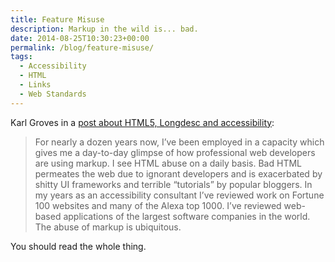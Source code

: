 ```yaml
---
title: Feature Misuse
description: Markup in the wild is... bad.
date: 2014-08-25T10:30:23+00:00
permalink: /blog/feature-misuse/
tags:
  - Accessibility
  - HTML
  - Links
  - Web Standards
---
```


Karl Groves in a [post about HTML5, Longdesc and accessibility](http://www.karlgroves.com/2014/08/24/feature-misuse-feature-uselessness/):

> For nearly a dozen years now, I’ve been employed in a capacity which gives me a day-to-day glimpse of how professional web developers are using markup. I see HTML abuse on a daily basis. Bad HTML permeates the web due to ignorant developers and is exacerbated by shitty UI frameworks and terrible “tutorials” by popular bloggers. In my years as an accessibility consultant I’ve reviewed work on Fortune 100 websites and many of the Alexa top 1000. I’ve reviewed web-based applications of the largest software companies in the world. The abuse of markup is ubiquitous.

You should read the whole thing.